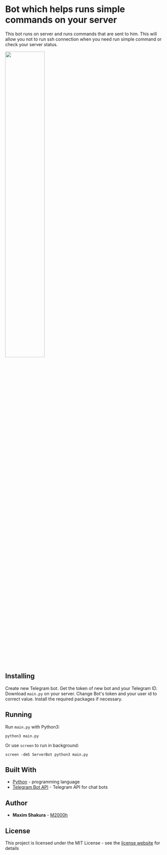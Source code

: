 # Bot which helps runs simple commands on your server
This bot runs on server and runs commands that are sent to him. This will allow you not to run ssh connection when you need run simple command or check your server status.


<img src="https://habrastorage.org/webt/tv/vk/iu/tvvkiuj2rrkdlh4opt_yee-uds4.jpeg"  width="50%"/>

## Installing
Create new Telegram bot. Get the token of new bot and your Telegram ID.
Download ```main.py``` on your server. Сhange Bot's token and your user id to correct value. Install the required packages if necessary. 

## Running
Run ```main.py``` with Python3:

```python3 main.py```

Or use ```screen``` to run in background:

```screen -dmS ServerBot python3 main.py```

## Built With

* [Python](https://www.python.org/) - programming language
* [Telegram Bot API](https://core.telegram.org/api#bot-api) - Telegram API for chat bots

## Author

* **Maxim Shakura** - [M2000h](https://github.com/M2000h)

## License

This project is licensed under the MIT License - see the [license website](https://opensource.org/licenses/MIT) for details
